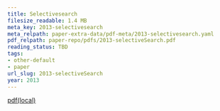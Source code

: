 ```yaml
---
title: Selectivesearch
filesize_readable: 1.4 MB
meta_key: 2013-selectivesearch
meta_relpath: paper-extra-data/pdf-meta/2013-selectivesearch.yaml
pdf_relpath: paper-repo/pdfs/2013-selectiveSearch.pdf
reading_status: TBD
tags:
- other-default
- paper
url_slug: 2013-selectiveSearch
year: 2013
---
```


[pdf(local)](../../paper-repo/pdfs/2013-selectiveSearch.pdf)
